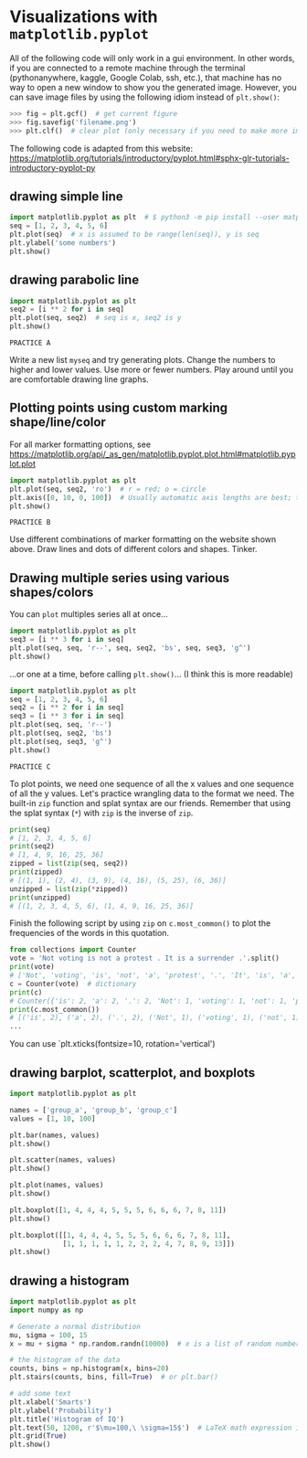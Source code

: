 # Visualizations with `matplotlib.pyplot`

All of the following code will only work in a gui environment. In other words,
if you are connected to a remote machine through the terminal (pythonanywhere,
kaggle, Google Colab, ssh, etc.), that machine has no way to open a new window
to show you the generated image. However, you can save image files by using the
following idiom instead of `plt.show()`:

```python
>>> fig = plt.gcf()  # get current figure
>>> fig.savefig('filename.png')
>>> plt.clf()  # clear plot (only necessary if you need to make more images)
```

The following code is adapted from this website:
https://matplotlib.org/tutorials/introductory/pyplot.html#sphx-glr-tutorials-introductory-pyplot-py

## drawing simple line

```python
import matplotlib.pyplot as plt  # $ python3 -m pip install --user matplotlib
seq = [1, 2, 3, 4, 5, 6]
plt.plot(seq)  # x is assumed to be range(len(seq)), y is seq
plt.ylabel('some numbers')
plt.show()
```

## drawing parabolic line

```python
import matplotlib.pyplot as plt
seq2 = [i ** 2 for i in seq]
plt.plot(seq, seq2)  # seq is x, seq2 is y
plt.show()
```


`PRACTICE A`

Write a new list `myseq` and try generating plots. Change the numbers to higher
and lower values. Use more or fewer numbers. Play around until you are
comfortable drawing line graphs.


## Plotting points using custom marking shape/line/color

For all marker formatting options, see
https://matplotlib.org/api/_as_gen/matplotlib.pyplot.plot.html#matplotlib.pyplot.plot

```python
import matplotlib.pyplot as plt
plt.plot(seq, seq2, 'ro')  # r = red; o = circle
plt.axis([0, 10, 0, 100])  # Usually automatic axis lengths are best; this is just an example of how to change it if needed.
plt.show()
```


`PRACTICE B`

Use different combinations of marker formatting on the website shown above.
Draw lines and dots of different colors and shapes. Tinker.


## Drawing multiple series using various shapes/colors


You can `plot` multiples series all at once...

```python
import matplotlib.pyplot as plt
seq3 = [i ** 3 for i in seq]
plt.plot(seq, seq, 'r--', seq, seq2, 'bs', seq, seq3, 'g^')
plt.show()
```

...or one at a time, before calling `plt.show()`... (I think this is more
readable)

```python
import matplotlib.pyplot as plt
seq = [1, 2, 3, 4, 5, 6]
seq2 = [i ** 2 for i in seq]
seq3 = [i ** 3 for i in seq]
plt.plot(seq, seq, 'r--')
plt.plot(seq, seq2, 'bs')
plt.plot(seq, seq3, 'g^')
plt.show()
```



`PRACTICE C`

To plot points, we need one sequence of all the x values and one sequence of
all the y values. Let's practice wrangling data to the format we need. The
built-in `zip` function and splat syntax are our friends. Remember that using
the splat syntax (`*`) with `zip` is the inverse of `zip`.

```python
print(seq)
# [1, 2, 3, 4, 5, 6]
print(seq2)
# [1, 4, 9, 16, 25, 36]
zipped = list(zip(seq, seq2))
print(zipped)
# [(1, 1), (2, 4), (3, 9), (4, 16), (5, 25), (6, 36)]
unzipped = list(zip(*zipped))
print(unzipped)
# [(1, 2, 3, 4, 5, 6), (1, 4, 9, 16, 25, 36)]
```

Finish the following script by using `zip` on `c.most_common()` to plot the
frequencies of the words in this quotation.


```python
from collections import Counter
vote = 'Not voting is not a protest . It is a surrender .'.split()
print(vote)
# ['Not', 'voting', 'is', 'not', 'a', 'protest', '.', 'It', 'is', 'a', 'surrender', '.']
c = Counter(vote)  # dictionary
print(c)
# Counter({'is': 2, 'a': 2, '.': 2, 'Not': 1, 'voting': 1, 'not': 1, 'protest': 1, 'It': 1, 'surrender': 1})
print(c.most_common())
# [('is', 2), ('a', 2), ('.', 2), ('Not', 1), ('voting', 1), ('not', 1), ('protest', 1), ('It', 1), ('surrender', 1)]
...
```

You can use `plt.xticks(fontsize=10, rotation='vertical')

## drawing barplot, scatterplot, and boxplots

```python
import matplotlib.pyplot as plt

names = ['group_a', 'group_b', 'group_c']
values = [1, 10, 100]

plt.bar(names, values)
plt.show()

plt.scatter(names, values)
plt.show()

plt.plot(names, values)
plt.show()

plt.boxplot([1, 4, 4, 4, 5, 5, 5, 6, 6, 6, 7, 8, 11])
plt.show()

plt.boxplot([[1, 4, 4, 4, 5, 5, 5, 6, 6, 6, 7, 8, 11],
             [1, 1, 1, 1, 1, 2, 2, 2, 4, 7, 8, 9, 13]])
plt.show()
```


## drawing a histogram

```python
import matplotlib.pyplot as plt
import numpy as np

# Generate a normal distribution
mu, sigma = 100, 15
x = mu + sigma * np.random.randn(10000)  # x is a list of random numbers in a normal distribution

# the histogram of the data
counts, bins = np.histogram(x, bins=20)
plt.stairs(counts, bins, fill=True)  # or plt.bar()

# add some text
plt.xlabel('Smarts')
plt.ylabel('Probability')
plt.title('Histogram of IQ')
plt.text(50, 1200, r'$\mu=100,\ \sigma=15$')  # LaTeX math expression inside $'s
plt.grid(True)
plt.show()
```

